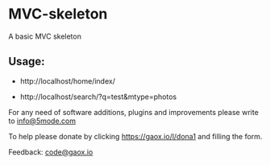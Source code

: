 # MVC-skeleton
A basic MVC skeleton

## Usage:  

- http://localhost/home/index/  

- http://localhost/search/?q=test&mtype=photos

For any need of software additions, plugins and improvements please write to <a href="mailto:info@5mode.com">info@5mode.com</a>  

To help please donate by clicking <a href="https://gaox.io/l/dona1">https://gaox.io/l/dona1</a> and filling the form.  

Feedback: <a href="mailto:code@gaox.io">code@gaox.io</a>
  
 
